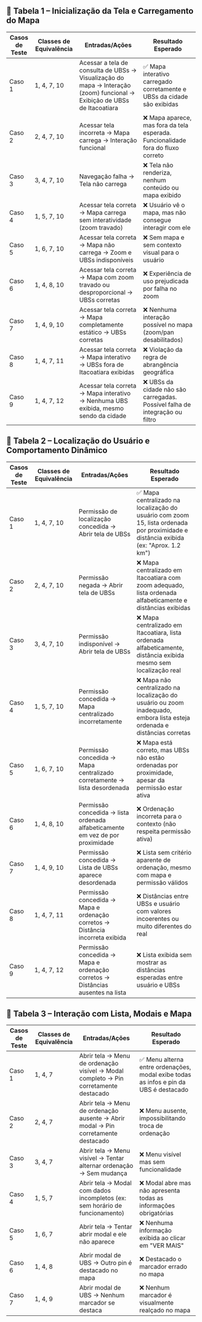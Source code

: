 ## 🔹 Tabela 1 – Inicialização da Tela e Carregamento do Mapa
| Casos de Teste | Classes de Equivalência | Entradas/Ações                                                                 | Resultado Esperado                                                                 |
|----------------|--------------------------|----------------------------------------------------------------------------------|------------------------------------------------------------------------------------|
| Caso 1         | 1, 4, 7, 10              | Acessar a tela de consulta de UBSs → Visualização do mapa → Interação (zoom) funcional → Exibição de UBSs de Itacoatiara | ✅ Mapa interativo carregado corretamente e UBSs da cidade são exibidas |
| Caso 2         | 2, 4, 7, 10              | Acessar tela incorreta → Mapa carrega → Interação funcional                     | ❌ Mapa aparece, mas fora da tela esperada. Funcionalidade fora do fluxo correto   |
| Caso 3         | 3, 4, 7, 10              | Navegação falha → Tela não carrega                                              | ❌ Tela não renderiza, nenhum conteúdo ou mapa exibido                             |
| Caso 4         | 1, 5, 7, 10              | Acessar tela correta → Mapa carrega sem interatividade (zoom travado)           | ❌ Usuário vê o mapa, mas não consegue interagir com ele                          |
| Caso 5         | 1, 6, 7, 10              | Acessar tela correta → Mapa não carrega → Zoom e UBSs indisponíveis             | ❌ Sem mapa e sem contexto visual para o usuário                                   |
| Caso 6         | 1, 4, 8, 10              | Acessar tela correta → Mapa com zoom travado ou desproporcional → UBSs corretas | ❌ Experiência de uso prejudicada por falha no zoom                                |
| Caso 7         | 1, 4, 9, 10              | Acessar tela correta → Mapa completamente estático → UBSs corretas              | ❌ Nenhuma interação possível no mapa (zoom/pan desabilitados)                     |
| Caso 8         | 1, 4, 7, 11              | Acessar tela correta → Mapa interativo → UBSs fora de Itacoatiara exibidas      | ❌ Violação da regra de abrangência geográfica                                     |
| Caso 9         | 1, 4, 7, 12              | Acessar tela correta → Mapa interativo → Nenhuma UBS exibida, mesmo sendo da cidade | ❌ UBSs da cidade não são carregadas. Possível falha de integração ou filtro       |



## 🔹 Tabela 2 – Localização do Usuário e Comportamento Dinâmico
| Casos de Teste | Classes de Equivalência | Entradas/Ações | Resultado Esperado  |
|----------------|--------------------------|---------------|---------------------|
| Caso 1         | 1, 4, 7, 10              | Permissão de localização concedida → Abrir tela de UBSs                         | ✅ Mapa centralizado na localização do usuário com zoom 15, lista ordenada por proximidade e distância exibida (ex: "Aprox. 1.2 km")|
| Caso 2         | 2, 4, 7, 10              | Permissão negada → Abrir tela de UBSs                                           | ❌ Mapa centralizado em Itacoatiara com zoom adequado, lista ordenada alfabeticamente e distâncias exibidas                         |
| Caso 3         | 3, 4, 7, 10              | Permissão indisponível → Abrir tela de UBSs                                     | ❌ Mapa centralizado em Itacoatiara, lista ordenada alfabeticamente, distância exibida mesmo sem localização real                   |
| Caso 4         | 1, 5, 7, 10              | Permissão concedida → Mapa centralizado incorretamente                          | ❌ Mapa não centralizado na localização do usuário ou zoom inadequado, embora lista esteja ordenada e distâncias corretas           |
| Caso 5         | 1, 6, 7, 10              | Permissão concedida → Mapa centralizado corretamente → lista desordenada        | ❌ Mapa está correto, mas UBSs não estão ordenadas por proximidade, apesar da permissão estar ativa                                 |
| Caso 6         | 1, 4, 8, 10              | Permissão concedida → lista ordenada alfabeticamente em vez de por proximidade  | ❌ Ordenação incorreta para o contexto (não respeita permissão ativa)                                                               |
| Caso 7         | 1, 4, 9, 10              | Permissão concedida → Lista de UBSs aparece desordenada                         | ❌ Lista sem critério aparente de ordenação, mesmo com mapa e permissão válidos                                                     |
| Caso 8         | 1, 4, 7, 11              | Permissão concedida → Mapa e ordenação corretos → Distância incorreta exibida   | ❌ Distâncias entre UBSs e usuário com valores incoerentes ou muito diferentes do real                                              |
| Caso 9         | 1, 4, 7, 12              | Permissão concedida → Mapa e ordenação corretos → Distâncias ausentes na lista  | ❌ Lista exibida sem mostrar as distâncias esperadas entre usuário e UBSs                                                           |

## 🔹 Tabela 3 – Interação com Lista, Modais e Mapa
| Casos de Teste | Classes de Equivalência | Entradas/Ações | Resultado Esperado  |
|----------------|-------------------------|----------------|---------------------|
| Caso 1         | 1, 4, 7                 | Abrir tela → Menu de ordenação visível → Modal completo → Pin corretamente destacado | ✅ Menu alterna entre ordenações, modal exibe todas as infos e pin da UBS é destacado |
| Caso 2         | 2, 4, 7                 | Abrir tela → Menu de ordenação ausente → Abrir modal → Pin corretamente destacado    | ❌ Menu ausente, impossibilitando troca de ordenação                                  |
| Caso 3         | 3, 4, 7                 | Abrir tela → Menu visível → Tentar alternar ordenação → Sem mudança                  | ❌ Menu visível mas sem funcionalidade                                                |
| Caso 4         | 1, 5, 7                 | Abrir tela → Modal com dados incompletos (ex: sem horário de funcionamento)          | ❌ Modal abre mas não apresenta todas as informações obrigatórias                     |
| Caso 5         | 1, 6, 7                 | Abrir tela → Tentar abrir modal e ele não aparece                                    | ❌ Nenhuma informação exibida ao clicar em "VER MAIS"                                 |
| Caso 6         | 1, 4, 8                 | Abrir modal de UBS → Outro pin é destacado no mapa                                   | ❌ Destacado o marcador errado no mapa                                                |
| Caso 7         | 1, 4, 9                 | Abrir modal de UBS → Nenhum marcador se destaca                                      | ❌ Nenhum marcador é visualmente realçado no mapa                                     |

